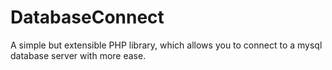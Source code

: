 # DatabaseConnect
 A simple but extensible PHP library, which allows you to connect to a mysql database server with more ease.